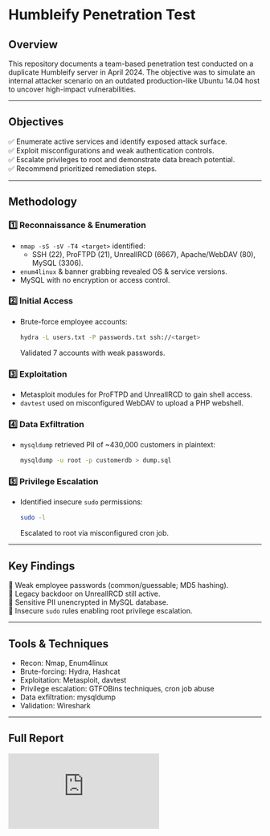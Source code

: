 
# Humbleify Penetration Test

## Overview
This repository documents a team-based penetration test conducted on a duplicate Humbleify server in April 2024. The objective was to simulate an internal attacker scenario on an outdated production-like Ubuntu 14.04 host to uncover high-impact vulnerabilities.

---

## Objectives
✅ Enumerate active services and identify exposed attack surface.  
✅ Exploit misconfigurations and weak authentication controls.  
✅ Escalate privileges to root and demonstrate data breach potential.  
✅ Recommend prioritized remediation steps.

---

## Methodology

### 1️⃣ Reconnaissance & Enumeration
- `nmap -sS -sV -T4 <target>` identified:
  - SSH (22), ProFTPD (21), UnrealIRCD (6667), Apache/WebDAV (80), MySQL (3306).
- `enum4linux` & banner grabbing revealed OS & service versions.
- MySQL with no encryption or access control.

### 2️⃣ Initial Access
- Brute-force employee accounts:
  ```bash
  hydra -L users.txt -P passwords.txt ssh://<target>
  ```
  Validated 7 accounts with weak passwords.

### 3️⃣ Exploitation
- Metasploit modules for ProFTPD and UnrealIRCD to gain shell access.
- `davtest` used on misconfigured WebDAV to upload a PHP webshell.

### 4️⃣ Data Exfiltration
- `mysqldump` retrieved PII of ~430,000 customers in plaintext:
  ```bash
  mysqldump -u root -p customerdb > dump.sql
  ```

### 5️⃣ Privilege Escalation
- Identified insecure `sudo` permissions:
  ```bash
  sudo -l
  ```
  Escalated to root via misconfigured cron job.

---

## Key Findings
🚨 Weak employee passwords (common/guessable; MD5 hashing).  
🚨 Legacy backdoor on UnrealIRCD still active.  
🚨 Sensitive PII unencrypted in MySQL database.  
🚨 Insecure `sudo` rules enabling root privilege escalation.

---

## Tools & Techniques
- Recon: Nmap, Enum4linux
- Brute-forcing: Hydra, Hashcat
- Exploitation: Metasploit, davtest
- Privilege escalation: GTFOBins techniques, cron job abuse
- Data exfiltration: mysqldump
- Validation: Wireshark

---

## Full Report
![Humbleify Report Screenshot](https://github.com/alevan22/alevan22/blob/main/Projects/Humbleify%20Penetration%20Test/Humblify%20Penetration%20Test.pdf)

